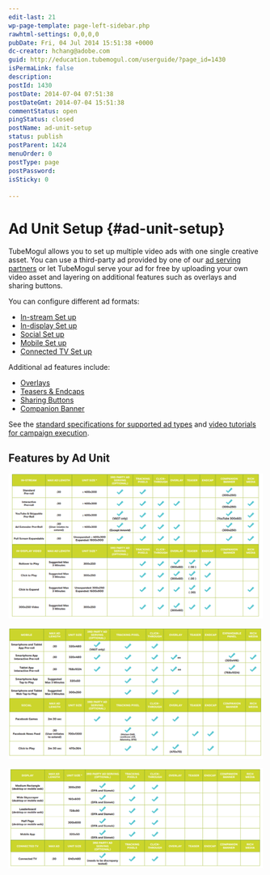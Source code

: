 ```yaml
---
edit-last: 21
wp-page-template: page-left-sidebar.php
rawhtml-settings: 0,0,0,0
pubDate: Fri, 04 Jul 2014 15:51:38 +0000
dc-creator: hchang@adobe.com
guid: http://education.tubemogul.com/userguide/?page_id=1430
isPermaLink: false
description: 
postId: 1430
postDate: 2014-07-04 07:51:38
postDateGmt: 2014-07-04 15:51:38
commentStatus: open
pingStatus: closed
postName: ad-unit-setup
status: publish
postParent: 1424
menuOrder: 0
postType: page
postPassword: 
isSticky: 0

---
```


# Ad Unit Setup {#ad-unit-setup}

TubeMogul allows you to set up multiple video ads with one single creative asset. You can use a third-party ad provided by one of our [ad serving partners](../../dsp/planning/partners/inventory-partners.md) or let TubeMogul serve your ad for free by uploading your own video asset and layering on additional features such as overlays and sharing buttons.

You can configure different ad formats:

* [In-stream Set up](ad-unit-setup/in-stream-setup.md)
* [In-display Set up](ad-unit-setup/in-display-setup.md)
* [Social Set up](ad-unit-setup/social-setup.md)
* [Mobile Set up](ad-unit-setup/mobile-setup.md)
* [Connected TV Set up](ad-unit-setup/connected-tv-setup.md)

Additional ad features include:

* [Overlays](ad-unit-setup/overlay.md)
* [Teasers & Endcaps](/help/dsp/planning/ad-formats/ad-features-guide/teasers-endcaps.md)
* [Sharing Buttons](ad-unit-setup/sharing-buttons.md)
* [Companion Banner](ad-unit-setup/3rd-party-tracking-adserving/companion-banner.md)

See the [standard specifications for supported ad types](https://www.tubemogul.com/ad-specs/) and [video tutorials for campaign execution](https://education.tubemogul.com/).

## Features by Ad Unit

![ad_specs_1](assets/ad-specs-1.png)

![ad_specs_2](assets/ad-specs-2.png)

![ad_specs_3](assets/ad-specs-3.png)

